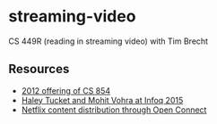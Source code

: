 # streaming-video

CS 449R (reading in streaming video) with Tim Brecht

## Resources

- [2012 offering of CS 854](https://cs.uwaterloo.ca/~brecht/courses/854-http-video-2012/readings.html)
- [Haley Tucket and Mohit Vohra at Infoq 2015](https://www.infoq.com/presentations/netflix-streaming-arch)
- [Netflix content distribution through Open Connect](https://blog.apnic.net/2018/06/20/netflix-content-distribution-through-open-connect/)
